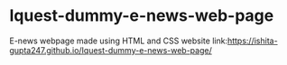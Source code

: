 # Iquest-dummy-e-news-web-page
E-news webpage made using HTML and CSS
website link:https://ishita-gupta247.github.io/Iquest-dummy-e-news-web-page/
